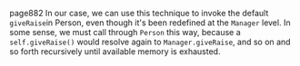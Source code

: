 page882
In our case, we can use this technique to invoke the default
`giveRaise`in Person, even though it's been redefined at the
`Manager` level. In some sense, we must call through `Person`
this way, because a `self.giveRaise()` would resolve again to
`Manager.giveRaise`, and so on and so forth recursively until
available memory is exhausted.
